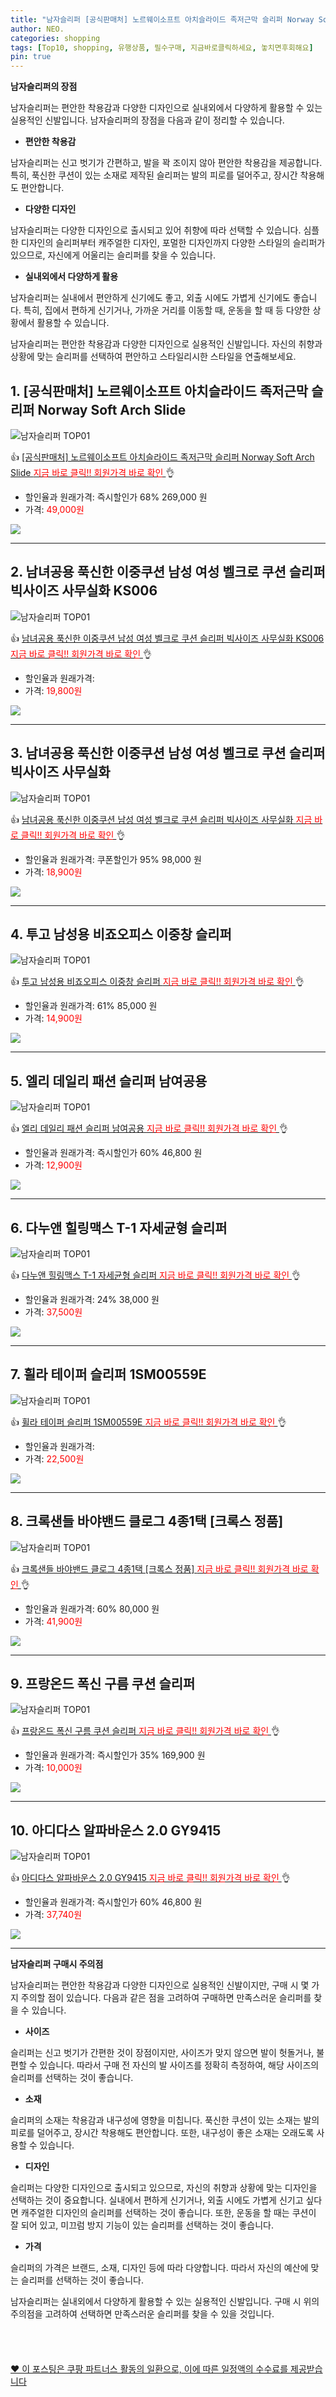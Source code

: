 ```yaml
---
title: "남자슬리퍼 [공식판매처] 노르웨이소프트 아치슬라이드 족저근막 슬리퍼 Norway Soft Arch Slide 필수 필요 추천 제품 비교 최저 가격 비교 장점 구매 후기 구매평"
author: NEO.
categories: shopping
tags: [Top10, shopping, 유행상품, 필수구매, 지금바로클릭하세요, 놓치면후회해요]
pin: true
---
```

**남자슬리퍼의 장점**

남자슬리퍼는 편안한 착용감과 다양한 디자인으로 실내외에서 다양하게 활용할 수 있는 실용적인 신발입니다. 남자슬리퍼의 장점을 다음과 같이 정리할 수 있습니다.

* **편안한 착용감**

남자슬리퍼는 신고 벗기가 간편하고, 발을 꽉 조이지 않아 편안한 착용감을 제공합니다. 특히, 푹신한 쿠션이 있는 소재로 제작된 슬리퍼는 발의 피로를 덜어주고, 장시간 착용해도 편안합니다.

* **다양한 디자인**

남자슬리퍼는 다양한 디자인으로 출시되고 있어 취향에 따라 선택할 수 있습니다. 심플한 디자인의 슬리퍼부터 캐주얼한 디자인, 포멀한 디자인까지 다양한 스타일의 슬리퍼가 있으므로, 자신에게 어울리는 슬리퍼를 찾을 수 있습니다.

* **실내외에서 다양하게 활용**

남자슬리퍼는 실내에서 편안하게 신기에도 좋고, 외출 시에도 가볍게 신기에도 좋습니다. 특히, 집에서 편하게 신기거나, 가까운 거리를 이동할 때, 운동을 할 때 등 다양한 상황에서 활용할 수 있습니다.

남자슬리퍼는 편안한 착용감과 다양한 디자인으로 실용적인 신발입니다. 자신의 취향과 상황에 맞는 슬리퍼를 선택하여 편안하고 스타일리시한 스타일을 연출해보세요.

   

## 1. [공식판매처] 노르웨이소프트 아치슬라이드 족저근막 슬리퍼 Norway Soft Arch Slide

![남자슬리퍼 TOP01](https://thumbnail6.coupangcdn.com/thumbnails/remote/490x490ex/image/vendor_inventory/8e58/f279d56bbcc9af4d6eb06cffedbca3896c997bd13b73bdda77c7739fde8d.jpg)


👍 [[공식판매처] 노르웨이소프트 아치슬라이드 족저근막 슬리퍼 Norway Soft Arch Slide <font color=red> 지금 바로 클릭!! 회원가격 바로 확인 </font> ](https://link.coupang.com/re/AFFSDP?lptag=AF3617701&subid=GithubCoopas&pageKey=7632321612&traceid=V0-153&itemId=20259856621&vendorItemId=86873022877) 👌 


- 할인율과 원래가격: 즉시할인가 68%  269,000   원
- 가격: <span style='color:red'>49,000원</span>

[![](/discount_price.png)](https://link.coupang.com/re/AFFSDP?lptag=AF3617701&subid=GithubCoopas&pageKey=7632321612&traceid=V0-153&itemId=20259856621&vendorItemId=86873022877)

---


   

## 2. 남녀공용 푹신한 이중쿠션 남성 여성 벨크로 쿠션 슬리퍼 빅사이즈 사무실화 KS006

![남자슬리퍼 TOP01](https://thumbnail7.coupangcdn.com/thumbnails/remote/490x490ex/image/vendor_inventory/35b2/484c05a9ab5b010e0c672f08267eec87aeaace87021b188292d33df47f08.jpg)


👍 [남녀공용 푹신한 이중쿠션 남성 여성 벨크로 쿠션 슬리퍼 빅사이즈 사무실화 KS006 <font color=red> 지금 바로 클릭!! 회원가격 바로 확인 </font> ](https://link.coupang.com/re/AFFSDP?lptag=AF3617701&subid=GithubCoopas&pageKey=7070432407&traceid=V0-153&itemId=17556143882&vendorItemId=86683343209) 👌 


- 할인율과 원래가격: 
- 가격: <span style='color:red'>19,800원</span>

[![](/discount_price.png)](https://link.coupang.com/re/AFFSDP?lptag=AF3617701&subid=GithubCoopas&pageKey=7070432407&traceid=V0-153&itemId=17556143882&vendorItemId=86683343209)

---


   

## 3. 남녀공용 푹신한 이중쿠션 남성 여성 벨크로 쿠션 슬리퍼 빅사이즈 사무실화

![남자슬리퍼 TOP01](https://thumbnail6.coupangcdn.com/thumbnails/remote/490x490ex/image/vendor_inventory/a2bc/afac403bf2b021175284d7c4b20f9f41cfd1f9e4981f6cfa733df3ea7c1f.jpg)


👍 [남녀공용 푹신한 이중쿠션 남성 여성 벨크로 쿠션 슬리퍼 빅사이즈 사무실화 <font color=red> 지금 바로 클릭!! 회원가격 바로 확인 </font> ](https://link.coupang.com/re/AFFSDP?lptag=AF3617701&subid=GithubCoopas&pageKey=6539343460&traceid=V0-153&itemId=14553255713&vendorItemId=81796738925) 👌 


- 할인율과 원래가격: 쿠폰할인가 95%  98,000   원
- 가격: <span style='color:red'>18,900원</span>

[![](/discount_price.png)](https://link.coupang.com/re/AFFSDP?lptag=AF3617701&subid=GithubCoopas&pageKey=6539343460&traceid=V0-153&itemId=14553255713&vendorItemId=81796738925)

---


   

## 4. 투고 남성용 비죠오피스 이중창 슬리퍼

![남자슬리퍼 TOP01](https://thumbnail10.coupangcdn.com/thumbnails/remote/490x490ex/image/retail/images/585172325838880-a6438c40-1cc5-40d5-85e9-ac6c2eba6699.jpg)


👍 [투고 남성용 비죠오피스 이중창 슬리퍼 <font color=red> 지금 바로 클릭!! 회원가격 바로 확인 </font> ](https://link.coupang.com/re/AFFSDP?lptag=AF3617701&subid=GithubCoopas&pageKey=295690898&traceid=V0-153&itemId=932411495&vendorItemId=5311509642) 👌 


- 할인율과 원래가격: 61%  85,000   원
- 가격: <span style='color:red'>14,900원</span>

[![](/discount_price.png)](https://link.coupang.com/re/AFFSDP?lptag=AF3617701&subid=GithubCoopas&pageKey=295690898&traceid=V0-153&itemId=932411495&vendorItemId=5311509642)

---


   

## 5. 엘리 데일리 패션 슬리퍼 남여공용

![남자슬리퍼 TOP01](https://thumbnail6.coupangcdn.com/thumbnails/remote/490x490ex/image/vendor_inventory/292c/c7f187f4993a6e5302acfbf9d84c2ff4204d827b3ac04fe677034ddeac07.png)


👍 [엘리 데일리 패션 슬리퍼 남여공용 <font color=red> 지금 바로 클릭!! 회원가격 바로 확인 </font> ](https://link.coupang.com/re/AFFSDP?lptag=AF3617701&subid=GithubCoopas&pageKey=7319853271&traceid=V0-153&itemId=18771741256&vendorItemId=85903377488) 👌 


- 할인율과 원래가격: 즉시할인가 60%  46,800   원
- 가격: <span style='color:red'>12,900원</span>

[![](/discount_price.png)](https://link.coupang.com/re/AFFSDP?lptag=AF3617701&subid=GithubCoopas&pageKey=7319853271&traceid=V0-153&itemId=18771741256&vendorItemId=85903377488)

---


   

## 6. 다누앤 힐링맥스 T-1 자세균형 슬리퍼

![남자슬리퍼 TOP01](https://thumbnail10.coupangcdn.com/thumbnails/remote/490x490ex/image/vendor_inventory/de59/a4f806b68bb61e31824ee19c3e275dc5b90b8b6a6834b8fce5bd63c0daa7.png)


👍 [다누앤 힐링맥스 T-1 자세균형 슬리퍼 <font color=red> 지금 바로 클릭!! 회원가격 바로 확인 </font> ](https://link.coupang.com/re/AFFSDP?lptag=AF3617701&subid=GithubCoopas&pageKey=5792035371&traceid=V0-153&itemId=17166324473&vendorItemId=77188934940) 👌 


- 할인율과 원래가격: 24%  38,000   원
- 가격: <span style='color:red'>37,500원</span>

[![](/discount_price.png)](https://link.coupang.com/re/AFFSDP?lptag=AF3617701&subid=GithubCoopas&pageKey=5792035371&traceid=V0-153&itemId=17166324473&vendorItemId=77188934940)

---


   

## 7. 휠라 테이퍼 슬리퍼 1SM00559E

![남자슬리퍼 TOP01](https://thumbnail6.coupangcdn.com/thumbnails/remote/490x490ex/image/retail/images/2813192636576051-076b994c-a6b3-4726-bd28-fdefe52dc710.png)


👍 [휠라 테이퍼 슬리퍼 1SM00559E <font color=red> 지금 바로 클릭!! 회원가격 바로 확인 </font> ](https://link.coupang.com/re/AFFSDP?lptag=AF3617701&subid=GithubCoopas&pageKey=6306535395&traceid=V0-153&itemId=13885408161&vendorItemId=81135157514) 👌 


- 할인율과 원래가격: 
- 가격: <span style='color:red'>22,500원</span>

[![](/discount_price.png)](https://link.coupang.com/re/AFFSDP?lptag=AF3617701&subid=GithubCoopas&pageKey=6306535395&traceid=V0-153&itemId=13885408161&vendorItemId=81135157514)

---


   

## 8. 크록샌들 바야밴드 클로그 4종1택 [크록스 정품]

![남자슬리퍼 TOP01](https://thumbnail10.coupangcdn.com/thumbnails/remote/490x490ex/image/vendor_inventory/d578/9e8fa59ce312243099e07fcf452862d2af56faf877793d1946a5de4c157e.jpg)


👍 [크록샌들 바야밴드 클로그 4종1택 [크록스 정품] <font color=red> 지금 바로 클릭!! 회원가격 바로 확인 </font> ](https://link.coupang.com/re/AFFSDP?lptag=AF3617701&subid=GithubCoopas&pageKey=7338646154&traceid=V0-153&itemId=18856650035&vendorItemId=87121046030) 👌 


- 할인율과 원래가격: 60%  80,000   원
- 가격: <span style='color:red'>41,900원</span>

[![](/discount_price.png)](https://link.coupang.com/re/AFFSDP?lptag=AF3617701&subid=GithubCoopas&pageKey=7338646154&traceid=V0-153&itemId=18856650035&vendorItemId=87121046030)

---


   

## 9. 프랑온드 폭신 구름 쿠션 슬리퍼

![남자슬리퍼 TOP01](https://thumbnail6.coupangcdn.com/thumbnails/remote/490x490ex/image/retail/images/826989700201718-0b4244a3-5e16-4d5b-9c8a-72e5a955f850.jpg)


👍 [프랑온드 폭신 구름 쿠션 슬리퍼 <font color=red> 지금 바로 클릭!! 회원가격 바로 확인 </font> ](https://link.coupang.com/re/AFFSDP?lptag=AF3617701&subid=GithubCoopas&pageKey=6348122787&traceid=V0-153&itemId=13346748969&vendorItemId=80601935662) 👌 


- 할인율과 원래가격: 즉시할인가 35%  169,900   원
- 가격: <span style='color:red'>10,000원</span>

[![](/discount_price.png)](https://link.coupang.com/re/AFFSDP?lptag=AF3617701&subid=GithubCoopas&pageKey=6348122787&traceid=V0-153&itemId=13346748969&vendorItemId=80601935662)

---


   

## 10. 아디다스 알파바운스 2.0 GY9415

![남자슬리퍼 TOP01](https://thumbnail8.coupangcdn.com/thumbnails/remote/490x490ex/image/retail/images/2023/09/18/11/4/47e1741d-f967-46a1-aff6-f9d7f9af9e0f.jpg)


👍 [아디다스 알파바운스 2.0 GY9415 <font color=red> 지금 바로 클릭!! 회원가격 바로 확인 </font> ](https://link.coupang.com/re/AFFSDP?lptag=AF3617701&subid=GithubCoopas&pageKey=6787626080&traceid=V0-153&itemId=15982360519&vendorItemId=87223695005) 👌 


- 할인율과 원래가격: 즉시할인가 60%  46,800   원
- 가격: <span style='color:red'>37,740원</span>

[![](/discount_price.png)](https://link.coupang.com/re/AFFSDP?lptag=AF3617701&subid=GithubCoopas&pageKey=6787626080&traceid=V0-153&itemId=15982360519&vendorItemId=87223695005)

---
**남자슬리퍼 구매시 주의점**

남자슬리퍼는 편안한 착용감과 다양한 디자인으로 실용적인 신발이지만, 구매 시 몇 가지 주의할 점이 있습니다. 다음과 같은 점을 고려하여 구매하면 만족스러운 슬리퍼를 찾을 수 있습니다.

* **사이즈**

슬리퍼는 신고 벗기가 간편한 것이 장점이지만, 사이즈가 맞지 않으면 발이 헛돌거나, 불편할 수 있습니다. 따라서 구매 전 자신의 발 사이즈를 정확히 측정하여, 해당 사이즈의 슬리퍼를 선택하는 것이 좋습니다.

* **소재**

슬리퍼의 소재는 착용감과 내구성에 영향을 미칩니다. 푹신한 쿠션이 있는 소재는 발의 피로를 덜어주고, 장시간 착용해도 편안합니다. 또한, 내구성이 좋은 소재는 오래도록 사용할 수 있습니다.

* **디자인**

슬리퍼는 다양한 디자인으로 출시되고 있으므로, 자신의 취향과 상황에 맞는 디자인을 선택하는 것이 중요합니다. 실내에서 편하게 신기거나, 외출 시에도 가볍게 신기고 싶다면 캐주얼한 디자인의 슬리퍼를 선택하는 것이 좋습니다. 또한, 운동을 할 때는 쿠션이 잘 되어 있고, 미끄럼 방지 기능이 있는 슬리퍼를 선택하는 것이 좋습니다.

* **가격**

슬리퍼의 가격은 브랜드, 소재, 디자인 등에 따라 다양합니다. 따라서 자신의 예산에 맞는 슬리퍼를 선택하는 것이 좋습니다.

남자슬리퍼는 실내외에서 다양하게 활용할 수 있는 실용적인 신발입니다. 구매 시 위의 주의점을 고려하여 선택하면 만족스러운 슬리퍼를 찾을 수 있을 것입니다.<br><br><br><br><br> [ ❤  이 포스팅은 쿠팡 파트너스 활동의 일환으로, 이에 따른 일정액의 수수료를 제공받습니다](https://link.coupang.com/a/bcEFyh)